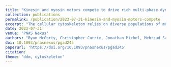 ```yaml
---
title: "Kinesin and myosin motors compete to drive rich multi-phase dynamics in programmable cytoskeletal composites"
collection: publications
permalink: /publication/2023-07-31-kinesin-and-myosin-motors-compete
excerpt: "The cellular cytoskeleton relies on diverse populations of motors, filaments, and binding proteins acting in concert to enable non-equilibrium processes ranging from mitosis to chemotaxis. The cytoskeleton’s versatile reconfigurability, programmed by interactions between its constituents, make it a foundational active matter platform. However, current active matter endeavors are limited largely to single force-generating components acting on a single substrate–far from the composite cytoskeleton in cells. Here, we engineer actin-microtubule composites, driven by kinesin and myosin motors and tuned by crosslinkers, to ballistically restructure and flow with speeds that span three orders of magnitude depending on the composite formulation and time relative to the onset of motor activity. Differential dynamic microscopy analyses reveal that kinesin and myosin compete to delay the onset of acceleration and suppress discrete restructuring events, while passive crosslinking of either actin or microtubules has an opposite effect. Our minimal advection-diffusion model and spatial correlation analyses correlate these dynamics to structure, with motor antagonism suppressing reconfiguration and de-mixing, while crosslinking enhances clustering. Despite the rich formulation space and emergent formulation-dependent structures, the non-equilibrium dynamics across all composites and timescales can be organized into three classes–slow isotropic reorientation, fast directional flow, and multimode restructuring. Moreover, our mathematical model demonstrates that diverse structural motifs can arise simply from the interplay between motor-driven advection and frictional drag. These general features of our platform facilitate applicability to other active matter systems, and shed light on diverse ways that cytoskeletal components can cooperate or compete to enable wide-ranging cellular processes."
date: 2023-07-31
venue: 'PNAS Nexus'
authors: "Ryan McGorty, Christopher Currie, Jonathan Michel, Mehrzad Sasanpour, Christopher Gunter, K Alice Lindsay, Michael J Rust, Moumita Das, Jennifer L Ross, Rae M. Robertson-Anderson"
doi: 10.1093/pnasnexus/pgad245
paperurl: 'https://doi.org/10.1093/pnasnexus/pgad245'
citation: 
theme: "ddm, cytoskeleton"
---
```

